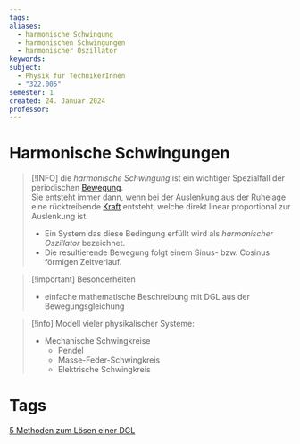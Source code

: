 ```yaml
---
tags: 
aliases:
  - harmonische Schwingung
  - harmonischen Schwingungen
  - harmonischer Oszillator
keywords: 
subject:
  - Physik für TechnikerInnen
  - "322.005"
semester: 1
created: 24. Januar 2024
professor:
---
```

 

# Harmonische Schwingungen

> [!INFO] die *harmonische Schwingung* ist ein wichtiger Spezialfall der periodischen [Bewegung](Kinematik.md).  
> Sie entsteht immer dann, wenn bei der Auslenkung aus der Ruhelage eine rücktreibende [Kraft](Newtonsche%20Axiome.md) entsteht, welche direkt linear proportional zur Auslenkung ist.
>
> - Ein System das diese Bedingung erfüllt wird als *harmonischer Oszillator* bezeichnet.
> - Die resultierende Bewegung folgt einem Sinus- bzw. Cosinus förmigen Zeitverlauf.

> [!important] Besonderheiten
> - einfache mathematische Beschreibung mit DGL aus der  Bewegungsgleichung

> [!info] Modell vieler physikalischer Systeme:
>- Mechanische Schwingkreise
>	- Pendel
>	- Masse-Feder-Schwingkreis
>	- Elektrische Schwingkreis




# Tags

[5 Methoden zum Lösen einer DGL](https://www.youtube.com/watch?v=0kY3Wpvutfs)